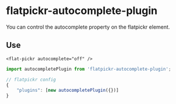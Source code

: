 # flatpickr-autocomplete-plugin

You can control the autocomplete property on the flatpickr element.

## Use

```vue
<flat-pickr autocomplete="off" />
```

```javascript
import autocompletePlugin from 'flatpickr-autocomplete-plugin';

// flatpickr config
{
    "plugins": [new autocompletePlugin({})]
}
```
